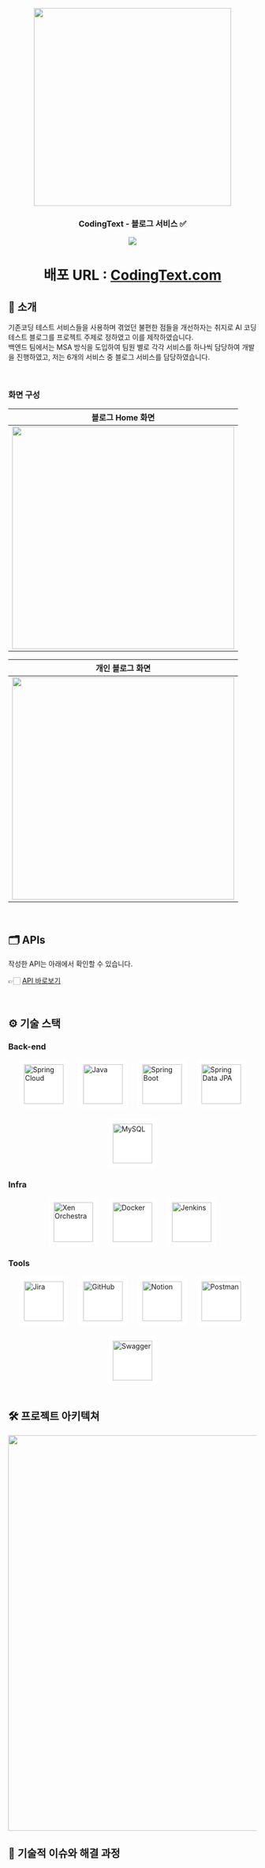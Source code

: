 <div align="center">

<!-- logo -->
<img src="https://github.com/user-attachments/assets/6d45214e-61ca-4d9a-9db2-febda72deb32" width="400"/>

### CodingText - 블로그 서비스 ✅

[<img src="https://img.shields.io/badge/프로젝트 기간-2024.09 ~ 2024.12-green?style=flat&logo=&logoColor=white" />]()

# 배포 URL : [CodingText.com](http://172.16.211.54/)

</div> 

## 📝 소개
기존코딩 테스트 서비스들을 사용하며 겪었던 불편한 점들을 개선하자는 취지로 AI 코딩테스트 블로그를 프로젝트 주제로 정하였고 이를 제작하였습니다.
<br>
백엔드 팀에서는 MSA 방식을 도입하여 팀원 별로 각각 서비스를 하나씩 담당하여 개발을 진행하였고, 저는 6개의 서비스 중 블로그 서비스를 담당하였습니다.

<br />

### 화면 구성
|블로그 Home 화면|
|:---:|
|<img src="https://github.com/user-attachments/assets/05ee1d05-dddb-47ab-aff9-b643348e493f" width="450"/>|

|개인 블로그 화면|
|:---:|
|<img src = "https://github.com/user-attachments/assets/61cceb7a-48ff-4c2a-8ed3-1113813f9d18" width="450"/>|


<br />

## 🗂️ APIs
작성한 API는 아래에서 확인할 수 있습니다.

👉🏻 [API 바로보기](http://172.16.211.57:19091/webjars/swagger-ui/index.html?urls.primaryName=blog-service)


<br />

## ⚙ 기술 스택
<style>
    .tech-stack-container {
        display: flex;
        flex-wrap: wrap;
        justify-content: center;
        align-items: center;
        gap: 20px;
    }
    .tech-stack-container img {
        width: 80px;
        height: 80px;
        object-fit: contain;
        background-color: white;
        padding: 10px;
        border-radius: 8px;
    }
</style>

### Back-end
<div class="tech-stack-container">
    <img src="https://github.com/user-attachments/assets/ac4f3683-3a0c-4f50-a039-da804342aa4b?raw=true" alt="Spring Cloud">
    <img src="https://github.com/yewon-Noh/readme-template/blob/main/skills/Java.png?raw=true" alt="Java">
    <img src="https://github.com/yewon-Noh/readme-template/blob/main/skills/SpringBoot.png?raw=true" alt="Spring Boot">
    <img src="https://github.com/yewon-Noh/readme-template/blob/main/skills/SpringDataJPA.png?raw=true" alt="Spring Data JPA">
    <img src="https://github.com/yewon-Noh/readme-template/blob/main/skills/Mysql.png?raw=true" alt="MySQL">
</div>

### Infra
<div class="tech-stack-container">
    <img src="https://github.com/user-attachments/assets/957c5ebe-90b4-4962-b159-eb86d233389c" alt="Xen Orchestra">
    <img src="https://github.com/yewon-Noh/readme-template/blob/main/skills/Docker.png?raw=true" alt="Docker">
    <img src="https://github.com/yewon-Noh/readme-template/blob/main/skills/Jenkins.png?raw=true" alt="Jenkins">
</div>

### Tools
<div class="tech-stack-container">
    <img src="https://github.com/user-attachments/assets/787d2d33-017c-488d-b016-193c3cf3dce0?raw=true" alt="Jira">
    <img src="https://github.com/yewon-Noh/readme-template/blob/main/skills/Github.png?raw=true" alt="GitHub">
    <img src="https://github.com/yewon-Noh/readme-template/blob/main/skills/Notion.png?raw=true" alt="Notion">
    <img src="https://github.com/yewon-Noh/readme-template/blob/main/skills/Postman.png?raw=true" alt="Postman">
    <img src="https://github.com/yewon-Noh/readme-template/blob/main/skills/Swagger.png?raw=true" alt="Swagger">
</div>


<br />

## 🛠️ 프로젝트 아키텍쳐
<img src="https://github.com/user-attachments/assets/7aa2a484-ec80-40f0-9415-62f56801c148" width="800">



<br />

## 🤔 기술적 이슈와 해결 과정


<br />
